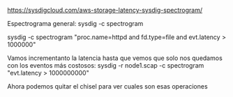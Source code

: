 https://sysdigcloud.com/aws-storage-latency-sysdig-spectrogram/

Espectrograma general:
sysdig -c spectrogram

sysdig -c spectrogram "proc.name=httpd and fd.type=file and evt.latency > 1000000"


Vamos incrementanto la latencia hasta que vemos que solo nos quedamos con los eventos más costosos:
sysdig -r node1.scap -c spectrogram "evt.latency > 1000000000"

Ahora podemos quitar el chisel para ver cuales son esas operaciones

